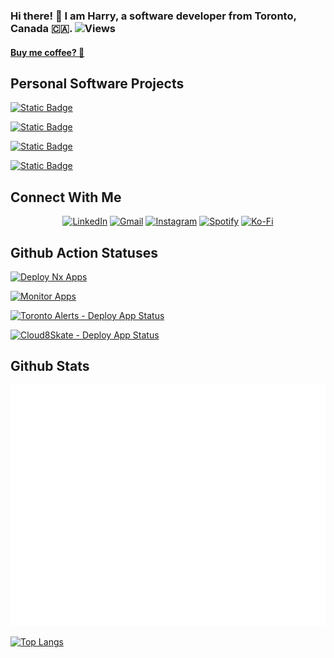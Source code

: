 ### Hi there! 👋 I am Harry, a software developer from Toronto, Canada 🇨🇦. ![Views](https://komarev.com/ghpvc/?username=iamharryliu)

#### [Buy me coffee? 🥺](https://ko-fi.com/prettydamntired)

## Personal Software Projects

[![Static Badge](https://img.shields.io/badge/Website:-harryliu.design-blue)](https://harryliu.design/)

[![Static Badge](https://img.shields.io/badge/Monorepo:-vigilant--broccoli-blue)](https://github.com/iamharryliu/vigilant-broccoli)

[![Static Badge](https://img.shields.io/badge/Notification_System-Toronto_Alerts-blue)](https://torontoalerts.com/)

[![Static Badge](https://img.shields.io/badge/Toronto_Skate_Group-Cloud8Skate-blue)](https://cloud8skate.com/)

## Connect With Me

<div align="center">

[![LinkedIn](https://img.shields.io/badge/linkedin-%230077B5.svg?style=for-the-badge&logo=linkedin&logoColor=white)](https://www.linkedin.com/in/iamharryliu/) [![Gmail](https://img.shields.io/badge/Gmail-D14836?style=for-the-badge&logo=gmail&logoColor=white)](mailto:harryliu1995@gmail.com) [![Instagram](https://img.shields.io/badge/Instagram-%23E4405F.svg?style=for-the-badge&logo=Instagram&logoColor=white)](https://www.instagram.com/prettydamntired/) [![Spotify](https://img.shields.io/badge/Spotify-1ED760?style=for-the-badge&logo=spotify&logoColor=white)](https://open.spotify.com/user/22z5agodra7fwhm2erdqn5bjq) [![Ko-Fi](https://img.shields.io/badge/Ko--fi-F16061?style=for-the-badge&logo=ko-fi&logoColor=white)](https://ko-fi.com/prettydamntired)

</div>

## Github Action Statuses

[![Deploy Nx Apps](https://github.com/iamharryliu/vigilant-broccoli/actions/workflows/deploy-nx-apps-action.yml/badge.svg)](https://github.com/iamharryliu/vigilant-broccoli/actions/workflows/deploy-nx-apps-action.yml)

[![Monitor Apps](https://github.com/iamharryliu/vigilant-broccoli/actions/workflows/monitor-apps-action.yml/badge.svg)](https://github.com/iamharryliu/vigilant-broccoli/actions/workflows/monitor-apps-action.yml)

[![Toronto Alerts - Deploy App Status](https://github.com/iamharryliu/vigilant-broccoli/actions/workflows/deploy-toronto-alerts-app-action.yml/badge.svg)](https://github.com/iamharryliu/vigilant-broccoli/actions/workflows/deploy-toronto-alerts-app-action.yml)

[![Cloud8Skate - Deploy App Status](https://github.com/iamharryliu/vigilant-broccoli/actions/workflows/deploy-cloud-8-skate-action.yml/badge.svg)](https://github.com/iamharryliu/vigilant-broccoli/actions/workflows/deploy-toronto-alerts-app-action.yml)

<!-- [![GitHub Streak](https://streak-stats.demolab.com/?user=iamharryliu&theme=dark)](https://git.io/streak-stats) -->

## Github Stats

![Metrics](/github-metrics.svg)

[![Top Langs](https://github-readme-stats.vercel.app/api/top-langs/?username=iamharryliu)](https://github-readme-stats.vercel.app/api/top-langs/?username=iamharryliu)
